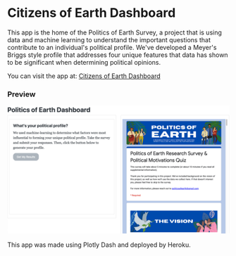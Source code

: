 # Citizens of Earth Dashboard

This app is the home of the Politics of Earth Survey, a project that is using data and machine learning to understand the important questions that contribute to an individual's political profile. We've developed a Meyer's Briggs style profile that addresses four unique features that data has shown to be significant when determining political opinions.

You can visit the app at: [Citizens of Earth Dashboard](https://git.heroku.com/secure-everglades-75348.git)

### Preview
![preview](preview.png)

This app was made using Plotly Dash and deployed by Heroku. 
